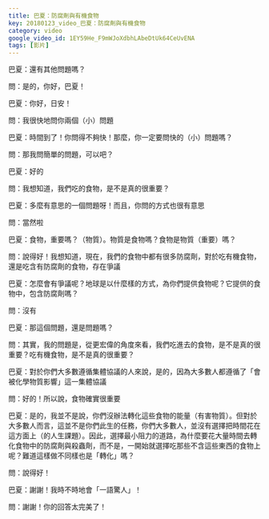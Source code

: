 ```yaml
---
title: 巴夏：防腐劑與有機食物
key: 20180123_video_巴夏：防腐劑與有機食物
category: video
google_video_id: 1EY59He_F9mWJoXdbhLAbeDtUk64CeUvENA
tags: [影片]
---
```


巴夏：還有其他問題嗎？

問：是的，你好，巴夏！

巴夏：你好，日安！

問：我很快地問你兩個（小）問題

巴夏：時間到了！你問得不夠快！那麼，你一定要問快的（小）問題嗎？

問：那我問簡單的問題，可以吧？

巴夏：好的

問：我想知道，我們吃的食物，是不是真的很重要？

巴夏：多麼有意思的一個問題呀！而且，你問的方式也很有意思

問：當然啦

巴夏：食物，重要嗎？（物質）。物質是食物嗎？食物是物質（重要）嗎？

問：說得好！我想知道，現在，我們的食物中都有很多防腐劑，對於吃有機食物，還是吃含有防腐劑的食物，存在爭議

巴夏：怎麼會有爭議呢？地球是以什麼樣的方式，為你們提供食物呢？它提供的食物中，包含防腐劑嗎？

問：沒有

巴夏：那這個問題，還是問題嗎？

問：其實，我的問題是，從更宏偉的角度來看，我們吃進去的食物，是不是真的很重要？吃有機食物，是不是真的很重要？

巴夏：對於你們大多數遵循集體協議的人來說，是的，因為大多數人都遵循了「會被化學物質影響」這一集體協議

問：好的！所以說，食物確實很重要

巴夏：是的，我並不是說，你們沒辦法轉化這些食物的能量（有害物質）。但對於大多數人而言，這並不是你們此生的任務，你們大多數人，並沒有選擇把時間花在這方面上（的人生課題）。因此，選擇最小阻力的道路，為什麼要花大量時間去轉化食物中的防腐劑與殺蟲劑，而不是，一開始就選擇吃那些不含這些東西的食物上呢？難道這樣做不同樣也是「轉化」嗎？

問：說得好！

巴夏：謝謝！我時不時地會「一語驚人」！

問：謝謝！你的回答太完美了！
